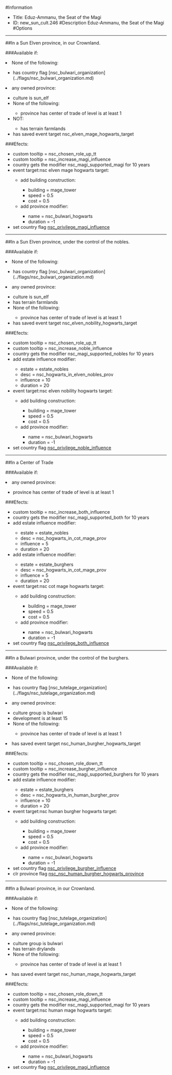 #Information
 - Title: Eduz-Ammanu, the Seat of the Magi
 - ID: new_sun_cult.246
#Description
Eduz-Ammanu, the Seat of the Magi
#Options

___
##In a Sun Elven province, in our Crownland.

###Available if:
<li>None of the following:</li><ul><li>has country flag [nsc_bulwari_organization](../flags/nsc_bulwari_organization.md)</li></ul><li>any owned province:</li><ul><li>culture is sun_elf</li><li>None of the following:</li><ul><li>province has center of trade of level is at least 1</li></ul><li>NOT:</li><ul><li>has terrain farmlands</li></ul><li>has saved event target nsc_elven_mage_hogwarts_target</li></ul>

###Efects:<ul><li>custom tooltip = nsc_chosen_role_up_tt</li><li>custom tooltip = nsc_increase_magi_influence</li><li>country gets the modifier nsc_magi_supported_magi for 10 years</li><li>event target:nsc elven mage hogwarts target:</li><ul><li>add building construction:</li><ul><li>building = mage_tower</li><li>speed = 0.5</li><li>cost = 0.5</li></ul><li>add province modifier:</li><ul><li>name = nsc_bulwari_hogwarts</li><li>duration = -1</li></ul></ul><li>set country flag [nsc_privilege_magi_influence](../flags/nsc_privilege_magi_influence.md)</li></ul>

___
##In a Sun Elven province, under the control of the nobles.

###Available if:
<li>None of the following:</li><ul><li>has country flag [nsc_bulwari_organization](../flags/nsc_bulwari_organization.md)</li></ul><li>any owned province:</li><ul><li>culture is sun_elf</li><li>has terrain farmlands</li><li>None of the following:</li><ul><li>province has center of trade of level is at least 1</li></ul><li>has saved event target nsc_elven_nobility_hogwarts_target</li></ul>

###Efects:<ul><li>custom tooltip = nsc_chosen_role_up_tt</li><li>custom tooltip = nsc_increase_noble_influence</li><li>country gets the modifier nsc_magi_supported_nobles for 10 years</li><li>add estate influence modifier:</li><ul><li>estate = estate_nobles</li><li>desc = nsc_hogwarts_in_elven_nobles_prov</li><li>influence = 10</li><li>duration = 20</li></ul><li>event target:nsc elven nobility hogwarts target:</li><ul><li>add building construction:</li><ul><li>building = mage_tower</li><li>speed = 0.5</li><li>cost = 0.5</li></ul><li>add province modifier:</li><ul><li>name = nsc_bulwari_hogwarts</li><li>duration = -1</li></ul></ul><li>set country flag [nsc_privilege_noble_influence](../flags/nsc_privilege_noble_influence.md)</li></ul>

___
##In a Center of Trade

###Available if:
<li>any owned province:</li><ul><li>province has center of trade of level is at least 1</li></ul>

###Efects:<ul><li>custom tooltip = nsc_increase_both_influence</li><li>country gets the modifier nsc_magi_supported_both for 10 years</li><li>add estate influence modifier:</li><ul><li>estate = estate_nobles</li><li>desc = nsc_hogwarts_in_cot_mage_prov</li><li>influence = 5</li><li>duration = 20</li></ul><li>add estate influence modifier:</li><ul><li>estate = estate_burghers</li><li>desc = nsc_hogwarts_in_cot_mage_prov</li><li>influence = 5</li><li>duration = 20</li></ul><li>event target:nsc cot mage hogwarts target:</li><ul><li>add building construction:</li><ul><li>building = mage_tower</li><li>speed = 0.5</li><li>cost = 0.5</li></ul><li>add province modifier:</li><ul><li>name = nsc_bulwari_hogwarts</li><li>duration = -1</li></ul></ul><li>set country flag [nsc_privilege_both_influence](../flags/nsc_privilege_both_influence.md)</li></ul>

___
##In a Bulwari province, under the control of the burghers.

###Available if:
<li>None of the following:</li><ul><li>has country flag [nsc_tutelage_organization](../flags/nsc_tutelage_organization.md)</li></ul><li>any owned province:</li><ul><li>culture group is bulwari</li><li>development is at least 15</li><li>None of the following:</li><ul><li>province has center of trade of level is at least 1</li></ul></ul><li>has saved event target nsc_human_burgher_hogwarts_target</li>

###Efects:<ul><li>custom tooltip = nsc_chosen_role_down_tt</li><li>custom tooltip = nsc_increase_burgher_influence</li><li>country gets the modifier nsc_magi_supported_burghers for 10 years</li><li>add estate influence modifier:</li><ul><li>estate = estate_burghers</li><li>desc = nsc_hogwarts_in_human_burgher_prov</li><li>influence = 10</li><li>duration = 20</li></ul><li>event target:nsc human burgher hogwarts target:</li><ul><li>add building construction:</li><ul><li>building = mage_tower</li><li>speed = 0.5</li><li>cost = 0.5</li></ul><li>add province modifier:</li><ul><li>name = nsc_bulwari_hogwarts</li><li>duration = -1</li></ul></ul><li>set country flag [nsc_privilege_burgher_influence](../flags/nsc_privilege_burgher_influence.md)</li><li>clr province flag [nsc_nsc_human_burgher_hogwarts_province](../flags/nsc_nsc_human_burgher_hogwarts_province.md)</li></ul>

___
##In a Bulwari province, in our Crownland.

###Available if:
<li>None of the following:</li><ul><li>has country flag [nsc_tutelage_organization](../flags/nsc_tutelage_organization.md)</li></ul><li>any owned province:</li><ul><li>culture group is bulwari</li><li>has terrain drylands</li><li>None of the following:</li><ul><li>province has center of trade of level is at least 1</li></ul></ul><li>has saved event target nsc_human_mage_hogwarts_target</li>

###Efects:<ul><li>custom tooltip = nsc_chosen_role_down_tt</li><li>custom tooltip = nsc_increase_magi_influence</li><li>country gets the modifier nsc_magi_supported_magi for 10 years</li><li>event target:nsc human mage hogwarts target:</li><ul><li>add building construction:</li><ul><li>building = mage_tower</li><li>speed = 0.5</li><li>cost = 0.5</li></ul><li>add province modifier:</li><ul><li>name = nsc_bulwari_hogwarts</li><li>duration = -1</li></ul></ul><li>set country flag [nsc_privilege_magi_influence](../flags/nsc_privilege_magi_influence.md)</li></ul>
